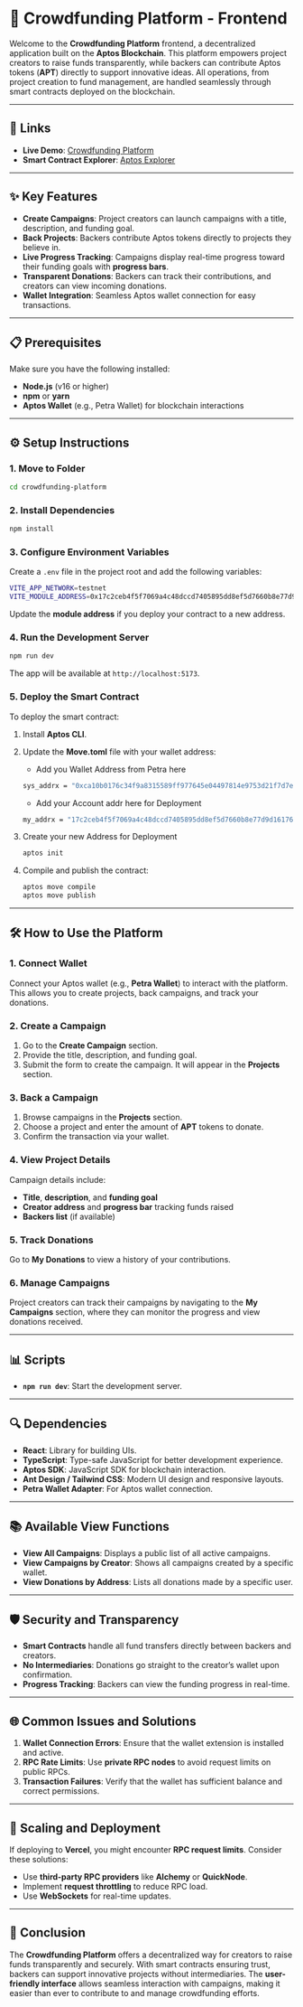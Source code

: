 # 🚀 Crowdfunding Platform - Frontend

Welcome to the **Crowdfunding Platform** frontend, a decentralized application built on the **Aptos Blockchain**. This platform empowers project creators to raise funds transparently, while backers can contribute Aptos tokens (**APT**) directly to support innovative ideas. All operations, from project creation to fund management, are handled seamlessly through smart contracts deployed on the blockchain.

---

## 🔗 Links

- **Live Demo**: [Crowdfunding Platform](https://aptos-crowdfunding.vercel.app/)
- **Smart Contract Explorer**: [Aptos Explorer](https://explorer.aptoslabs.com/account/0x17c2ceb4f5f7069a4c48dccd7405895dd8ef5d7660b8e77d9d16176b5a6b90f6/modules/code/CrowdfundingPlatform?network=testnet)

---

## ✨ Key Features

- **Create Campaigns**: Project creators can launch campaigns with a title, description, and funding goal.
- **Back Projects**: Backers contribute Aptos tokens directly to projects they believe in.
- **Live Progress Tracking**: Campaigns display real-time progress toward their funding goals with **progress bars**.
- **Transparent Donations**: Backers can track their contributions, and creators can view incoming donations.
- **Wallet Integration**: Seamless Aptos wallet connection for easy transactions.

---

## 📋 Prerequisites

Make sure you have the following installed:

- **Node.js** (v16 or higher)
- **npm** or **yarn**
- **Aptos Wallet** (e.g., Petra Wallet) for blockchain interactions

---

## ⚙️ Setup Instructions

### 1. Move to Folder

```bash
cd crowdfunding-platform
```

### 2. Install Dependencies

```bash
npm install
```

### 3. Configure Environment Variables

Create a `.env` file in the project root and add the following variables:

```bash
VITE_APP_NETWORK=testnet
VITE_MODULE_ADDRESS=0x17c2ceb4f5f7069a4c48dccd7405895dd8ef5d7660b8e77d9d16176b5a6b90f6
```

Update the **module address** if you deploy your contract to a new address.

### 4. Run the Development Server

```bash
npm run dev
```

The app will be available at `http://localhost:5173`.

### 5. Deploy the Smart Contract

To deploy the smart contract:

1.  Install **Aptos CLI**.
2.  Update the **Move.toml** file with your wallet address:

    - Add you Wallet Address from Petra here

    ```bash
    sys_addrx = "0xca10b0176c34f9a8315589ff977645e04497814e9753d21f7d7e7c3d83aa7b57"
    ```

    - Add your Account addr here for Deployment

    ```bash
    my_addrx = "17c2ceb4f5f7069a4c48dccd7405895dd8ef5d7660b8e77d9d16176b5a6b90f6"
    ```

3.  Create your new Address for Deployment

    ```bash
    aptos init
    ```

4.  Compile and publish the contract:

    ```bash
    aptos move compile
    aptos move publish
    ```

---

## 🛠 How to Use the Platform

### 1. Connect Wallet

Connect your Aptos wallet (e.g., **Petra Wallet**) to interact with the platform. This allows you to create projects, back campaigns, and track your donations.

### 2. Create a Campaign

1. Go to the **Create Campaign** section.
2. Provide the title, description, and funding goal.
3. Submit the form to create the campaign. It will appear in the **Projects** section.

### 3. Back a Campaign

1. Browse campaigns in the **Projects** section.
2. Choose a project and enter the amount of **APT** tokens to donate.
3. Confirm the transaction via your wallet.

### 4. View Project Details

Campaign details include:

- **Title**, **description**, and **funding goal**
- **Creator address** and **progress bar** tracking funds raised
- **Backers list** (if available)

### 5. Track Donations

Go to **My Donations** to view a history of your contributions.

### 6. Manage Campaigns

Project creators can track their campaigns by navigating to the **My Campaigns** section, where they can monitor the progress and view donations received.

---

## 📊 Scripts

- **`npm run dev`**: Start the development server.

---

## 🔍 Dependencies

- **React**: Library for building UIs.
- **TypeScript**: Type-safe JavaScript for better development experience.
- **Aptos SDK**: JavaScript SDK for blockchain interaction.
- **Ant Design / Tailwind CSS**: Modern UI design and responsive layouts.
- **Petra Wallet Adapter**: For Aptos wallet connection.

---

## 📚 Available View Functions

- **View All Campaigns**: Displays a public list of all active campaigns.
- **View Campaigns by Creator**: Shows all campaigns created by a specific wallet.
- **View Donations by Address**: Lists all donations made by a specific user.

---

## 🛡 Security and Transparency

- **Smart Contracts** handle all fund transfers directly between backers and creators.
- **No Intermediaries**: Donations go straight to the creator’s wallet upon confirmation.
- **Progress Tracking**: Backers can view the funding progress in real-time.

---

## 🌐 Common Issues and Solutions

1. **Wallet Connection Errors**: Ensure that the wallet extension is installed and active.
2. **RPC Rate Limits**: Use **private RPC nodes** to avoid request limits on public RPCs.
3. **Transaction Failures**: Verify that the wallet has sufficient balance and correct permissions.

---

## 🚀 Scaling and Deployment

If deploying to **Vercel**, you might encounter **RPC request limits**. Consider these solutions:

- Use **third-party RPC providers** like **Alchemy** or **QuickNode**.
- Implement **request throttling** to reduce RPC load.
- Use **WebSockets** for real-time updates.

---

## 🎉 Conclusion

The **Crowdfunding Platform** offers a decentralized way for creators to raise funds transparently and securely. With smart contracts ensuring trust, backers can support innovative projects without intermediaries. The **user-friendly interface** allows seamless interaction with campaigns, making it easier than ever to contribute to and manage crowdfunding efforts.

